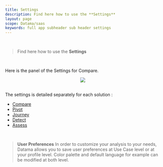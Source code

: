 ```yaml
---
title: Settings
description: Find here how to use the **Settings**
layout: page
scope: Datama/saas
keywords: full app subheader sub header settings
---
```


<br>

> Find here how to use the **Settings**

<br>

Here is the panel of the Settings for Compare.
<br>
<center><img src="{{site.url}}/{{site.baseurl}}/core_app/new/interface/subheader/settings/images/settings.jpg"/></center>
<br>

The settings is detailed separately for each solution :
- [Compare]({{site.url}}/{{site.baseurl}}/core_app/new/compare/interface/subheader/settings.html)
- [Pivot]({{site.url}}/{{site.baseurl}}/core_app/new/pivot/interface/subheader/settings.html)
- [Journey]({{site.url}}/{{site.baseurl}}docs/core_app/new/journey/interface/journey_header.html)
- [Detect]({{site.url}}/{{site.baseurl}}/core_app/new/detect/settings.html)
- [Assess]({{site.url}}/{{site.baseurl}}/core_app/new/assess/settings.html)


<br>

> **User Preferences**
In order to customize your analysis to your needs, Datama allows you to save user preferences at Use Case level or at your profile level.
Color palette and default language for example can be modified at both level.
